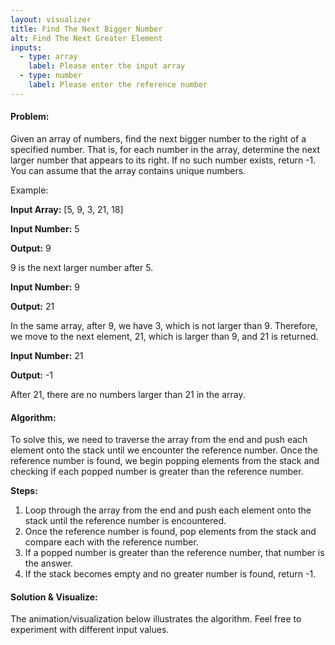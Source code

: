```yaml
---
layout: visualizer
title: Find The Next Bigger Number
alt: Find The Next Greater Element
inputs:
  - type: array
    label: Please enter the input array
  - type: number
    label: Please enter the reference number
---
```


#### Problem:

Given an array of numbers, find the next bigger number to the right of a specified number. That is, for each number in the array, determine the next larger number that appears to its right. If no such number exists, return -1. You can assume that the array contains unique numbers.

Example: 

**Input Array:** [5, 9, 3, 21, 18]

**Input Number:** 5

**Output:** 9

9 is the next larger number after 5.

**Input Number:** 9

**Output:** 21

In the same array, after 9, we have 3, which is not larger than 9. Therefore, we move to the next element, 21, which is larger than 9, and 21 is returned.

**Input Number:** 21

**Output:** -1

After 21, there are no numbers larger than 21 in the array.

#### Algorithm:

To solve this, we need to traverse the array from the end and push each element onto the stack until we encounter the reference number. Once the reference number is found, we begin popping elements from the stack and checking if each popped number is greater than the reference number.

**Steps:**

1. Loop through the array from the end and push each element onto the stack until the reference number is encountered.
2. Once the reference number is found, pop elements from the stack and compare each with the reference number.
3. If a popped number is greater than the reference number, that number is the answer.
4. If the stack becomes empty and no greater number is found, return -1.

#### Solution & Visualize:

The animation/visualization below illustrates the algorithm. Feel free to experiment with different input values.
